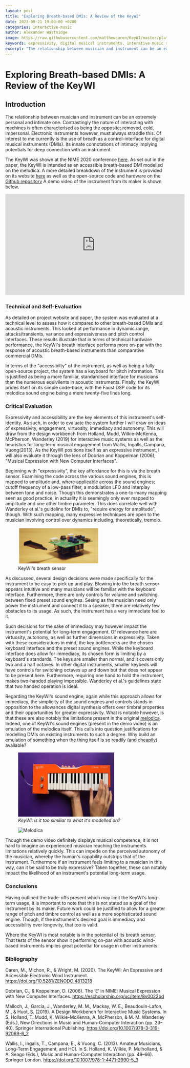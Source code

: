 ```yaml
---
layout: post
title: "Exploring Breath-based DMIs: A Review of the KeyWI"
date: 2023-09-21 19:00:00 +0200
categories: interactive-music
author: Alexander Wastnidge
image: https://raw.githubusercontent.com/matthewcaren/KeyWI/master/platform-files/keywi-image.JPG"
keywords: expressivity, digital musical instruments, interative music systems, melodica,
excerpt: "The relationship between musician and instrument can be an extremely personal and intimate one"
---
```


# Exploring Breath-based DMIs: A Review of the KeyWI

## Introduction
The relationship between musician and instrument can be an extremely personal and intimate one.  Contrastingly the nature of interacting with machines is often characterised as being the opposite; removed, cold, impersonal.  Electronic instruments however, must always straddle this. Of interest to me currently is the use of breath as a control-interface for digital musical instruments (DMIs). Its innate connotations of intimacy implying potentials for deep connection with an instrument.

The KeyWI was shown at the NIME 2020 conference [here](https://www.nime.org/proc/nime20_118/).  As set out in the paper, the KeyWI is intended as an accessible breath-based DMI modelled on the melodica. A more detailed breakdown of the instrument is provided on its website [here](https://ccrma.stanford.edu/~mcaren/keyWI/) as well as the open-source code and hardware on the [Github repository](https://github.com/matthewcaren/KeyWI)  A demo video of the instrument from its maker is shown below.


<iframe width="560" height="315" src="https://www.youtube.com/embed/u4_JpFIlvss?si=Mxa5gWjaB58L8RdP" title="YouTube video player" frameborder="0" allow="accelerometer; autoplay; clipboard-write; encrypted-media; gyroscope; picture-in-picture; web-share" allowfullscreen></iframe>


### Technical and Self-Evaluation
As detailed on project website and paper, the system was evaluated at a technical level to assess how it compared to other breath-based DMIs and acoustic instruments. This looked at performance in dynamic range, attacks/transients, variance and expressiveness and pitch control interfaces. These results illustrate that in terms of technical hardware performance, the KeyWI's breath interface performs more on-par with the response of acoustic breath-based instruments than comparative commercial DMIs.

In terms of the "accessibilty" of the instrument, as well as being a fully open-source project, the system has a keyboard for pitch information. This is justified as being a more familiar, standardised interface for musicians than the numerous equivilents in acoustic instruments.  Finally, the KeyWI prides itself on its simple code-base, with the Faust DSP code for its melodica sound engine being a mere twenty-five lines long.

### Critical Evaluation
Expressivity and accessibility are the key elements of this instrument's self-identity.  As such, in order to evaluate the system further I will draw on ideas of expressivity, engagement, virtuosity, immediacy and autonomy. This will draw from the design workbench from Holland, Mudd, Wilkie-McKenna, McPherson, Wanderley (2019) for interactive music systems as well as the heuristics for long-term musical engagement from Wallis, Ingalls, Campana, Vuong(2013).  As the KeyWI positions itself as an expressive instrument, I will also evaluate it through the lens of Dobrian and Koppelman (2006), "Musical Expression with New Computer Interfaces".

Beginning with "expressivity", the key affordance for this is via the breath sensor.  Examining the code across the various sound engines, this is mapped to amplitude and, where applicable across the sound engines; cutoff frequency of a low-pass filter, a modulation LFO and interplay between tone and noise.  Though this demonstrates a one-to-many mapping seen as good practice, in actuality it is seemingly only ever mapped to amplitude and one other timbre parameter.  This does correlate well with Wanderley et al.'s guideline for DMIs to, "require energy for amplitude", though.  With such mapping, many expressive techniques are open to the musician involving control over dynamics including, theoretically, tremolo.

<figure style="float: none">
   <img
      src="/assets/image/2023_09_21_alexanjw_breath_sensor.png" width="60%" />
   <figcaption>KeyWI's breath sensor </figcaption>
</figure>



As discussed, several design decisions were made specifically for the instrument to be easy to pick up and play.  Blowing into the breath sensor appears intuitive and many musicians will be familiar with the keyboard interface.  Furthermore, there are only controls for volume and switching between fixed preset sound engines.  Seeing as the musician need only power the instrument and connect it to a speaker, there are relatively few obstacles to its usage. As such, the instrument has a very immediate feel to it.

Such decisions for the sake of immediacy may however impact the instrument's potential for long-term engagement.  Of relevance here are virtuosity, autonomy, as well as further dimensions in expressivity.  Taken with these considerations in mind, the key bottlenecks are the chosen keyboard interface and the preset sound engines.  While the keyboard interface does allow for immediacy, its chosen form is limiting by a keyboard's standards. The keys are smaller than normal, and it covers only two and a half octaves. In other digital instruments, smaller keybeds will have controls for switching octaves up and down but that does not appear to be present here.  Furthermore, requiring one hand to hold the instrument, makes two-handed playing impossible. Wanderley et al.'s guidelines state that two handed operation is ideal.

Regarding the KeyWI's sound engine, again while this approach allows for immediacy, the simplicity of the sound engines and controls stands in opposition to the allowances digital synthesis offers over timbral properties and their opportunities for greater expressivity.  What is notable however, is that these are also notably the limitations present in the original [melodica](https://en.wikipedia.org/wiki/Melodica).  Indeed, one of KeyWI's sound engines (present in the demo video) is an emulation of the melodica itself.  This calls into question justifications for modelling DMIs on existing instruments to such a degree.  Why build an emulation of something when the thing itself is so readily ([and cheapily](https://www.gear4music.no/no/Treblaseinstrumenter-messinginstrumenter-strengeinstrumenter/Melodika-med-37-Tangenter-fra-Gear4music/DT8?origin=product-ads&gclid=Cj0KCQjw06-oBhC6ARIsAGuzdw0wqJQRxiuYvLKlVNhH3J6RH5G1a_sHvDz825aD2uY0eKIlNd7qkRoaAqGXEALw_wcB)) available?<p>


<figure style="float: none">
   <img src="https://raw.githubusercontent.com/matthewcaren/KeyWI/master/platform-files/keywi-image.JPG" alt="KeyWI" title="" height="200" width="300" />
   <figcaption><i>KeyWI: is it too similiar to what it's modelled on?</i></figcaption>
</figure><figure style="float: none">
   <img src="https://upload.wikimedia.org/wikipedia/commons/c/cf/Melodica.jpg" alt="Melodica" title="" height="200" width="300" />
   <figcaption><i></i></figcaption>
</figure>

Though the demo video definitely displays musical competence, it is not hard to imagine an experienced musician reaching the instruments limitations relatively quickly. This can impede on the perceived autonomy of the musician, whereby the human's capability outstrips that of the instrument.  Furthermore if an instrument feels limiting to a musician in this way, can it be said to be truly expressive?   Taken together, these can notably impact the likelihood of an instrument's potential long-term usage.

### Conclusions
Having outlined the trade-offs present which may limit the KeyWI's long-term usage, it is important to note that this is not stated as a goal of the instrument by its maker. Future work could be justified to allow for a greater range of pitch and timbre control as well as a more sophisticated sound engine.  Though, if the instrument's desired goal is immediacy and accessibility over longevity, that too is valid.

Where the KeyWI is most notable is in the potential of its breath sensor.  That tests of the sensor show it performing on-par with acoustic wind-based instruments implies great potential for usage in other instruments.   

### Bibliography

Caren, M., Michon, R., & Wright, M. (2020). The KeyWI: An Expressive and Accessible Electronic Wind Instrument. https://doi.org/10.5281/ZENODO.4813218

Dobrian, C., & Koppelman, D. (2006). The ‘E’ in NIME: Musical Expression with New Computer Interfaces. https://escholarship.org/uc/item/8v0022bd

Malloch, J., Garcia, J., Wanderley, M. M., Mackay, W. E., Beaudouin-Lafon, M., & Huot, S. (2019). A Design Workbench for Interactive Music Systems. In S. Holland, T. Mudd, K. Wilkie-McKenna, A. McPherson, & M. M. Wanderley (Eds.), New Directions in Music and Human-Computer Interaction (pp. 23–40). Springer International Publishing. https://doi.org/10.1007/978-3-319-92069-6_2

Wallis, I., Ingalls, T., Campana, E., & Vuong, C. (2013). Amateur Musicians, Long-Term Engagement, and HCI. In S. Holland, K. Wilkie, P. Mulholland, & A. Seago (Eds.), Music and Human-Computer Interaction (pp. 49–66). Springer London. https://doi.org/10.1007/978-1-4471-2990-5_3






